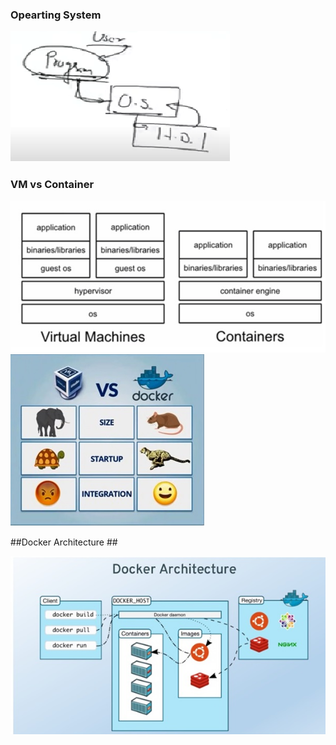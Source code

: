 ### Opearting System ##
<img src="os.png"/>

### VM vs Container ##
<img src="Container vs VM.jpg"/>

<img src="Container vs VM1.jpg"/>

##Docker Architecture ##

<img src="Docker Architecture.jpg"/>
